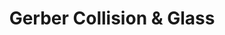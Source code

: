 ---
title: "Gerber Collision & Glass"
url: /belvidere/gerber-collision-und-glass/
shop: Autowerkstatt
---
